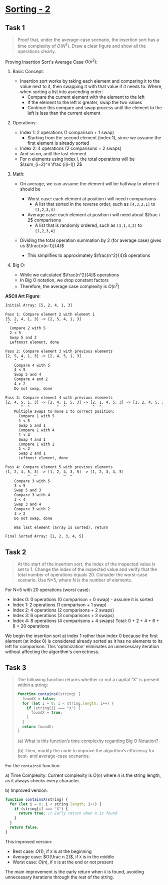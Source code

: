 # [Sorting - 2](https://github.com/d-khan/dslabs/blob/main/intro/sorting-2.md)

## Task 1

> Proof that, under the average-case scenario, the insertion sort has a time
> complexity of $O(N^2)$. Draw a clear figure and show all the operations
> clearly.

Proving Insertion Sort's Average Case $O(n^2)$:

1. Basic Concept:
   - Insertion sort works by taking each element and comparing it to the value
     next to it, then swapping it with that value if it needs to. Where, when
     sorting a list into ascending order:
     - Compare the current element with the element to the left
     - If the element to the left is greater, swap the two values
     - Continue this compare and swap process until the element to the left is
       less than the current element
2. Operations:
   - Index 1: 2 operations (1 comparison + 1 swap)
     - Starting from the second element (index 1), since we assume the first
       element is already sorted
   - Index 2: 4 operations (2 comparisons + 2 swaps)
   - And so on, until the last element
   - For $n$ elements using index $i$, the total operations will be
     $\sum_{i=2}^n \frac {i(i-1)} 2$
3. Math:

   - On average, we can assume the element will be halfway to where it should be

     - Worst case: each element at position $i$ will need $i$ comparisons
       - A list that sorted in the reverse order, such as `[4,3,2,1]` to
         `[1,2,3,4]`
     - Average case: each element at position $i$ will need about $\frac i 2$
       comparisons
       - A list that is randomly ordered, such as `[3,1,4,2]` to `[1,2,3,4]`

   - Dividing the total operation summation by 2 (for average case) gives us
     $\frac{n(n-1)}{4}$
     - This simplifies to approximately $\frac{n^2}{4}$ operations

4. Big O:
   - While we calculated $\frac{n^2}{4}$ operations
   - In Big O notation, we drop constant factors
   - Therefore, the average case complexity is $O(n^2)$

**ASCII Art Figure**:

```txt
Initial Array: [5, 2, 4, 1, 3]

Pass 1: Compare element 2 with element 1
[5, 2, 4, 1, 3] -> [2, 5, 4, 1, 3]
 ^  ^
  Compare 2 with 5
  2 < 5
  Swap 5 and 2
  Leftmost element, done

Pass 2: Compare element 3 with previous elements
[2, 5, 4, 1, 3] -> [2, 4, 5, 1, 3]
    ^  ^
    Compare 4 with 5
    4 < 5
    Swap 5 and 4
    Compare 4 and 2
    4 > 2
    Do not swap, done

Pass 3: Compare element 4 with previous elements
[2, 4, 5, 1, 3] -> [2, 4, 1, 5, 3] -> [2, 1, 4, 5, 3] -> [1, 2, 4, 5, 3]
       ^  ^            ^  ^            ^  ^
    Multiple swaps to move 1 to correct position:
      Compare 1 with 5
      1 < 5
      Swap 5 and 1
      Compare 1 with 4
      1 < 4
      Swap 4 and 1
      Compare 1 with 2
      1 < 2
      Swap 2 and 1
      Leftmost element, done

Pass 4: Compare element 5 with previous elements
[1, 2, 4, 5, 3] -> [1, 2, 4, 3, 5] -> [1, 2, 3, 4, 5]
          ^  ^            ^  ^
    Compare 3 with 5
    3 < 5
    Swap 5 and 3
    Compare 3 with 4
    3 < 4
    Swap 3 and 4
    Compare 3 with 2
    3 > 2
    Do not swap, done

    Was last element (array is sorted), return

Final Sorted Array: [1, 2, 3, 4, 5]
```

## Task 2

> At the start of the insertion sort, the index of the inspected value is set
> to 1. Change the index of the inspected value and verify that the total number
> of operations equals 20. Consider the worst-case scenario. Use N=5, where N is
> the number of elements.

For N=5 with 20 operations (worst case):

- Index 0: 0 operations (0 comparison + 0 swap) - assume it is sorted
- Index 1: 2 operations (1 comparison + 1 swap)
- Index 2: 4 operations (2 comparisons + 2 swaps)
- Index 3: 6 operations (3 comparisons + 3 swaps)
- Index 4: 8 operations (4 comparisons + 4 swaps) Total: 0 + 2 + 4 + 6 + 8 = 20
  operations

We begin the insertion sort at index 1 rather than index 0 because the first
element (at index 0) is considered already sorted as it has no elements to its
left for comparison. This 'optimization' eliminates an unnecessary iteration
without affecting the algorithm's correctness.

## Task 3

> The following function returns whether or not a capital “X” is present within
> a string:
>
> ```js
> function containsX(string) {
>   foundX = false;
>   for (let i = 0; i < string.length; i++) {
>     if (string[i] === "X") {
>       foundX = true;
>     }
>   }
>   return foundX;
> }
> ```
>
> (a) What is this function’s time complexity regarding Big O Notation?
>
> (b) Then, modify the code to improve the algorithm’s efficiency for best- and
> average-case scenarios.

For the `containsX` function:

a) Time Complexity: Current complexity is $O(n)$ where $n$ is the string length,
as it always checks every character.

b) Improved version:

```js
function containsX(string) {
  for (let i = 0; i < string.length; i++) {
    if (string[i] === "X") {
      return true; // Early return when X is found
    }
  }
  return false;
}
```

This improved version:

- Best case: $O(1)$, if `X` is at the beginning
- Average case: $O(\frac n 2)$, if `X` is in the middle
- Worst case: $O(n)$, if `X` is at the end or not present

The main improvement is the early return when `X` is found, avoiding unnecessary
iterations through the rest of the string.

